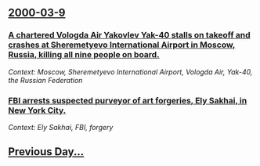 ## [2000-03-9](/news/2000/03/9/index.md)

### [A chartered Vologda Air Yakovlev Yak-40 stalls on takeoff and crashes at Sheremetyevo International Airport in Moscow, Russia, killing all nine people on board.](/news/2000/03/9/a-chartered-vologda-air-yakovlev-yak-40-stalls-on-takeoff-and-crashes-at-sheremetyevo-international-airport-in-moscow-russia-killing-all-n.md)
_Context: Moscow, Sheremetyevo International Airport, Vologda Air, Yak-40, the Russian Federation_

### [ FBI arrests suspected purveyor of art forgeries, Ely Sakhai, in New York City.](/news/2000/03/9/fbi-arrests-suspected-purveyor-of-art-forgeries-ely-sakhai-in-new-york-city.md)
_Context: Ely Sakhai, FBI, forgery_

## [Previous Day...](/news/2000/03/8/index.md)

